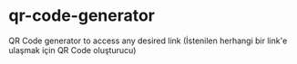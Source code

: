 # qr-code-generator
 QR Code generator to access any desired link (İstenilen herhangi bir link'e ulaşmak için QR Code oluşturucu)
